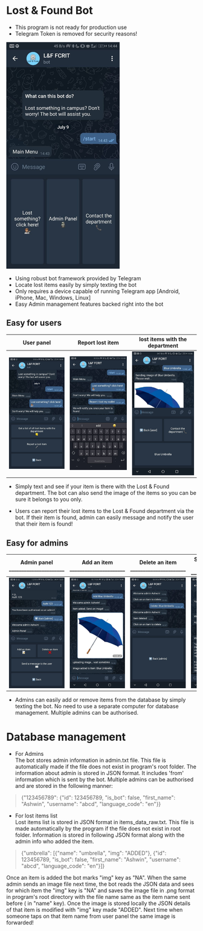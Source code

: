 # Lost & Found Bot

- This program is not ready for production use
- Telegram Token is removed for security reasons!

<img src="https://github.com/ashvnv/Lost-And-Found-Bot/blob/main/pics/photo_2021-07-09_15-06-22.jpg" width=300>

- Using robust bot framework provided by Telegram
- Locate lost items easily by simply texting the bot
- Only requires a device capable of running Telegram app [Android, iPhone, Mac, Windows, Linux]
- Easy Admin management features backed right into the bot

## Easy for users
User panel | Report lost item | lost items with the department
:-------------------------:|:-------------------------:|:-------------------------:
<img src="https://github.com/ashvnv/Lost-And-Found-Bot/blob/main/pics/photo_2021-07-09_15-06-25.jpg" width=220> | <img src="https://github.com/ashvnv/Lost-And-Found-Bot/blob/main/pics/photo_2021-07-09_15-06-27.jpg" width=220> | <img  src="https://github.com/ashvnv/Lost-And-Found-Bot/blob/main/pics/photo_2021-07-09_15-06-32.jpg?raw=true" width=220>

- Simply text and see if your item is there with the Lost & Found department. 
The bot can also send the image of the items so you can be sure it belongs to you only.

- Users can report their lost items to the  Lost & Found department via the bot.
If their item is found, admin can easily message and notify the user that their item is found!

## Easy for admins
Admin panel ______________________ | Add an item ______________________ | Delete an item ______________________ | Send a message to user ______________________
:-------------------------:|:-------------------------:|:-------------------------:|:-------------------------:
<img src="https://github.com/ashvnv/Lost-And-Found-Bot/blob/main/pics/photo_2021-07-09_15-23-54.jpg?raw=true" width=220> | <img src="https://github.com/ashvnv/Lost-And-Found-Bot/blob/main/pics/photo_2021-07-09_15-06-29.jpg?raw=true" width=220> | <img src="https://github.com/ashvnv/Lost-And-Found-Bot/blob/main/pics/photo_2021-07-09_15-06-36.jpg?raw=true" width=220> | <img src="https://github.com/ashvnv/Lost-And-Found-Bot/blob/main/pics/photo_2021-07-09_15-25-23.jpg?raw=true" width=220>

- Admins can easily add or remove items from the database by simply texting the bot. 
No need to use a separate computer for database management.
Multiple admins can be authorised.


# Database management
- For Admins</br>
The bot stores admin information in admin.txt file. This file is automatically made if the file does not exist in program's root folder. The information about admin is stored in JSON format. It includes 'from' information which is sent by the bot.
Multiple admins can be authorised and are stored in the following manner:
> {"123456789": {"id": 123456789, "is_bot": false, "first_name": "Ashwin", "username": "abcd", "language_code": "en"}}

- For lost items list</br>
Lost items list is stored in JSON format in items_data_raw.txt. This file is made automatically by the program if the file does not exist in root folder. Information is stored in following JSON format along with the admin info who added the item.
> {"umbrella": [{"name": "umbrella", "img": "ADDED"}, {"id": 123456789, "is_bot": false, "first_name": "Ashwin", "username": "abcd", "language_code": "en"}]}

Once an item is added the bot marks "img" key as "NA". When the same admin sends an image file next time, the bot reads the JSON data and sees for which item the "img" key is "NA" and saves the image file in .png format in program's root directory with the file name same as the item name sent before ( in "name" key). Once the image is stored locally the JSON details of that item is modified with "img" key made "ADDED".
Next time when someone taps on that item name from user panel the same image is forwarded!
